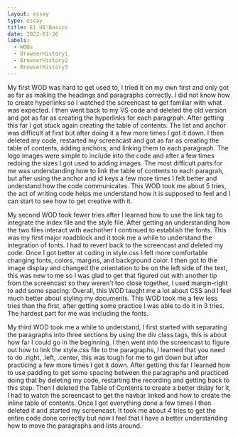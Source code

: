 ```yaml
---
layout: essay
type: essay
title: E1 UI:Basics
date: 2022-01-26
labels:
  - WODs
  - BrowserHistory1
  - BrowserHistory2
  - BrowserHistory3
---
```


My first WOD was hard to get used to, I tried it on my own first and only got as far as making the headings and paragraphs correctly. I did not know how to create hyperlinks so I watched the screencast to get familiar with what was expected. I then went back to my VS code and deleted the old version and got as far as creating the hyperlinks for each paragrpah. After getting this far I got stuck again creating the table of contents. The list and anchor was difficult at first but after doing it a few more times I got it down. I then deleted my code, restarted my screencast and got as far as creating the table of contents, adding anchors, and linking them to each paragraph. The logo images were simple to include into the code and after a few times redoing the sizes I got used to adding images. The most difficult parts for me was understanding how to link the table of contents to each paragrah, but after using the anchor and id keys a few more times I felt better and understand how the code communicates. This WOD took me about 5 tries, the act of writing code helps me understand how it is supposed to feel and I can start to see how to get creative with it.

My second WOD took fewer tries after I learned how to use the link tag to integrate the index file and the style file. After getting an understanding how the two files interact with eachother I continued to establish the fonts. This was my first major roadblock and it took me a while to understand the integration of fonts. I had to revert back to the screencast and deleted my code. Once I got better at coding in style.css I felt more comfortable changing fonts, colors, margins, and background color. I then got to the image display and changed the orientation to be on the left side of the text, this was new to me so I was glad to get that figured out with another tip from the screencast so they weren't too close together, I used margin-right to add some spacing. Overall, this WOD taught me a lot about CSS and I feel much better about styling my documents. This WOD took me a few less tries than the first, after getting some practice I was able to do it in 3 tries. The hardest part for me was including the fonts.

My third WOD took me a while to understand, I first started with separating the paragraphs into three sections by using the div class tags, this is about how far I could go in the beginning. I then went into the screencast to figure out how to link the style.css file to the paragraphs, I learned that you need to do .right, .left, .center, this was tough for me to get down but after practicing a few more times I got it down. After getting this far I learned how to use padding to get some spacing between the paragraphs and practiced doing that by deleting my code, restarting the recording and getting back to this step. Then I deleted the Table of Contents to create a better dislay for it, I had to watch the screencast to get the navbar linked and how to create the inline table of contents. Once I got everything done a few times I then deleted it and started my screencast. It took me about 4 tries to get the entire code done correctly but now I feel that I have a better understanding how to move the paragraphs and lists around.
